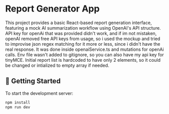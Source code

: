 # Report Generator App

This project provides a basic React-based report generation interface, featuring a mock AI summarization workflow using OpenAI's API structure.
API key for openAi that was provided didn't work, and if im not mistaken, openAI removed free API keys from usage, so i used the mockup
and tried to improvise json regex matching for it more or less, since i didn't have the real response.
It was done inside openaiService.ts and mutations for openAi calls.
Env file wasn't added to gitignore, so you can also have my api key for tinyMCE.
Initial report list is hardcoded to have only 2 elements, so it could be changed or intialized to empty array if needed.

## 🚀 Getting Started

To start the development server:

```bash
npm install
npm run dev
